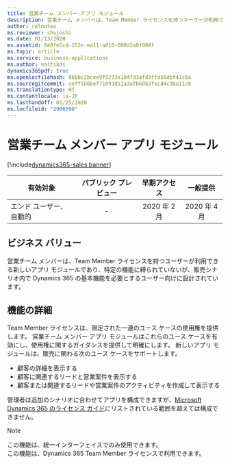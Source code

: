 ```yaml
---
title: 営業チーム メンバー アプリ モジュール
description: 営業チーム メンバーは、Team Member ライセンスを持つユーザーが利用できる、新しいアプリ モジュールです。
author: relnotes
ms.reviewer: shujoshi
ms.date: 01/13/2020
ms.assetid: 848fe5cd-152e-ea11-a810-000d3a8f004f
ms.topic: article
ms.service: business-applications
ms.author: naitikds
dynamics365pdf: true
ms.openlocfilehash: 866bc2bcee9f8273a184fd3afd3ffd56dbf41c6a
ms.sourcegitcommit: ceff5b6bef71093d51a3afb60b3fecd4cd8a11c8
ms.translationtype: HT
ms.contentlocale: ja-JP
ms.lasthandoff: 01/25/2020
ms.locfileid: "2986590"
---
```

# <a name="sales-team-member-app-module"></a>営業チーム メンバー アプリ モジュール
[!include[dynamics365-sales banner](../includes/dynamics365-sales.md)]

| 有効対象    |  パブリック プレビュー | 早期アクセス | 一般提供 | 
| ---------- | :----------: |:----------: |:----------: |
|エンド ユーザー、自動的|-|2020 年 2 月| 2020 年 4 月|
<!--note from editor: FYI I took out the hyphen in the title and H1. The app module name verywhere else doesn't have it, so it shouldn't be in those either for consistency. -->



## <a name="business-value"></a>ビジネス バリュー
<!-- bv start -->
営業チーム メンバーは、Team Member ライセンスを持つユーザーが利用できる新しいアプリ モジュールであり、特定の機能に縛られていないが、販売シナリオ内で Dynamics 365 の基本機能を必要とするユーザー向けに設計されています。
<!-- bv end -->



## <a name="feature-details"></a>機能の詳細
<!--feature detail start -->
Team Member ライセンスは、限定された一連のユース ケースの使用権を提供します。 営業チーム メンバー アプリ モジュールはこれらのユース ケースを有効にし、使用権に関するガイダンスを提供して明確にします。 新しいアプリ モジュールは、販売に関わる次のユース ケースをサポートします。

- 顧客の詳細を表示する
- 顧客に関連するリードと営業案件を表示する
- 顧客または関連するリードや営業案件のアクティビティを作成して表示する

管理者は追加のシナリオに合わせてアプリを構成できますが、[Microsoft Dynamics 365 のライセンス ガイド](https://go.microsoft.com/fwlink/p/?LinkId=866544)にリストされている範囲を超えては構成できません。
<!--feature detail end -->


> [!NOTE]
> この機能は、統一インターフェイスでのみ使用できます。<br/>
> この機能は、Dynamics 365 Team Member ライセンスで利用できます。






